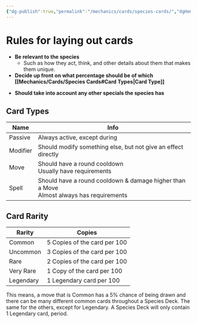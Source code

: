 ```yaml
---
{"dg-publish":true,"permalink":"/mechanics/cards/species-cards/","dgHomeLink":true,"dgPassFrontmatter":false}
---
```



# Rules for laying out cards

* **Be relevant to the species**
	* Such as how they act, think, and other details about them that makes them unique.
* **Decide up front on what percentage should be of which [[Mechanics/Cards/Species Cards#Card Types|Card Type]]**
- **Should take into account any other specials the species has**

## Card Types

| Name     | Info                                                                                           |
| -------- | ---------------------------------------------------------------------------------------------- |
| Passive  | Always active, except during                                                                   |
| Modifier | Should modify something else, but not give an effect directly                                  |
| Move     | Should have a round cooldown <br /> Usually have requirements                                  |
| Spell    | Should have a round cooldown & damage higher than a Move <br /> Almost always has requirements | 

## Card Rarity

| Rarity    | Copies                       |
| --------- | ---------------------------- |
| Common    | 5 Copies of the card per 100 |
| Uncommon  | 3 Copies of the card per 100 |
| Rare      | 2 Copies of the card per 100 |
| Very Rare | 1 Copy of the card per 100   |
| Legendary | 1 Legendary card per 100     |

This means, a move that is Common has a 5% chance of being drawn and there can be many different common cards throughout a Species Deck. The same for the others, except for Legendary. A Species Deck will only contain 1 Legendary card, period.